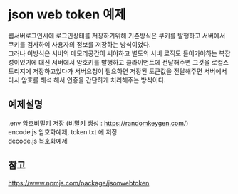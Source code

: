 # json web token 예제

웹서버로그인시에 로그인상태를 저장하기위해 기존방식은 쿠키를 발행하고 서버에서 쿠키를 검사하여 사용자의 정보를 저장하는 방식이었다.  
그러나 이방식은 서버의 메모리공간이 써야하고 별도의 서버 로직도 들어가야하는 복잡성이있기에 대신 서버에서 암호키를 발행하고 클라이언트에 전달해주면 그것을 로컬스토리지에 저장하고있다가 서버요청이 필요하면 저장된 토큰값을 전달해주면 서버에서 다시 암호를 해석 해서 인증을 간단하게 처리해주는 방식이다.

## 예제설명
.env 암호비밀키 저장 (비밀키 생성 : https://randomkeygen.com/) <br>
encode.js 암호화예제, token.txt 에 저장 <br>
decode.js 복호화예제 <br>

## 참고
https://www.npmjs.com/package/jsonwebtoken  


